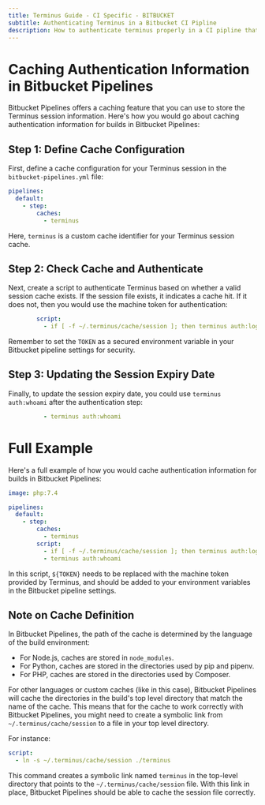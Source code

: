 ```yaml
---
title: Terminus Guide - CI Specific - BITBUCKET
subtitle: Authenticating Terminus in a Bitbucket CI Pipline
description: How to authenticate terminus properly in a CI pipline that avoids errors from authenticating too many times.
---
```


# Caching Authentication Information in Bitbucket Pipelines

Bitbucket Pipelines offers a caching feature that you can use to store the Terminus session information. Here's how you would go about caching authentication information for builds in Bitbucket Pipelines:

## Step 1: Define Cache Configuration

First, define a cache configuration for your Terminus session in the `bitbucket-pipelines.yml` file:

```yaml
pipelines:
  default:
    - step:
        caches:
          - terminus
```

Here, `terminus` is a custom cache identifier for your Terminus session cache.

## Step 2: Check Cache and Authenticate

Next, create a script to authenticate Terminus based on whether a valid session cache exists. If the session file exists, it indicates a cache hit. If it does not, then you would use the machine token for authentication:

```yaml
        script:
          - if [ -f ~/.terminus/cache/session ]; then terminus auth:login; else terminus auth:login --machine-token=${TOKEN}; fi
```

Remember to set the `TOKEN` as a secured environment variable in your Bitbucket pipeline settings for security.

## Step 3: Updating the Session Expiry Date

Finally, to update the session expiry date, you could use `terminus auth:whoami` after the authentication step:

```yaml
          - terminus auth:whoami
```

# Full Example

Here's a full example of how you would cache authentication information for builds in Bitbucket Pipelines:

```yaml
image: php:7.4

pipelines:
  default:
    - step:
        caches:
          - terminus
        script:
          - if [ -f ~/.terminus/cache/session ]; then terminus auth:login; else terminus auth:login --machine-token=${TOKEN}; fi
          - terminus auth:whoami
```

In this script, `${TOKEN}` needs to be replaced with the machine token provided by Terminus, and should be added to your environment variables in the Bitbucket pipeline settings.

## Note on Cache Definition

In Bitbucket Pipelines, the path of the cache is determined by the language of the build environment:

- For Node.js, caches are stored in `node_modules`.
- For Python, caches are stored in the directories used by pip and pipenv.
- For PHP, caches are stored in the directories used by Composer.

For other languages or custom caches (like in this case), Bitbucket Pipelines will cache the directories in the build's top level directory that match the name of the cache. This means that for the cache to work correctly with Bitbucket Pipelines, you might need to create a symbolic link from `~/.terminus/cache/session` to a file in your top level directory.

For instance:

```yaml
script:
  - ln -s ~/.terminus/cache/session ./terminus
```

This command creates a symbolic link named `terminus` in the top-level directory that points to the `~/.terminus/cache/session` file. With this link in place, Bitbucket Pipelines should be able to cache the session file correctly.